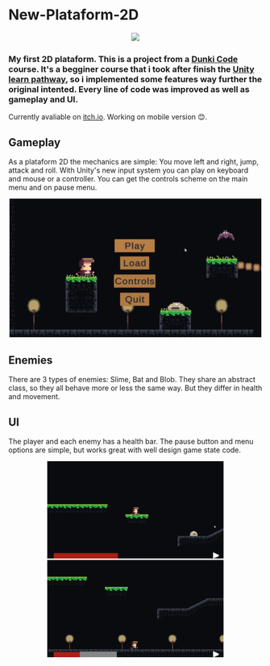 # New-Plataform-2D


<p align="center"> <img src="Gifs for Git/gameplay.gif" width="500"/>        

### My first 2D plataform. This is a project from a [Dunki Code][1] course. It's a begginer course that i took after finish the [Unity learn pathway][2], so i implemented some features way further the original intented. Every line of code was improved as well as gameplay and UI.
Currently avaliable on [itch.io][3]. Working on mobile version 😊.  
  
## Gameplay
  
  As a plataform 2D the mechanics are simple: You move left and right, jump, attack and roll. With Unity's new input system you can play on keyboard and mouse or a controller. You can get the controls scheme on the main menu and on pause menu.
  
  <p align="center"> <img src="Gifs for Git/controls.gif" width="500"/>   
  
  
## Enemies
    
  There are 3 types of enemies: Slime, Bat and Blob. They share an abstract class, so they all behave more or less the same way. But they differ in health and movement.
    
## UI
    
  The player and each enemy has a health bar. The pause button and menu options are simple, but works great with well design game state code. 
    
   <p align="center"> <img src="Gifs for Git/healthBar.gif" width="350"/> <img src="Gifs for Git/buttons.gif" width="350"/> 
  
  
[1]: https://cursos.dankicode.com/unity  
[2]: https://learn.unity.com/pathway/junior-programmer  
[3]: https://thicosgroove.itch.io/     
